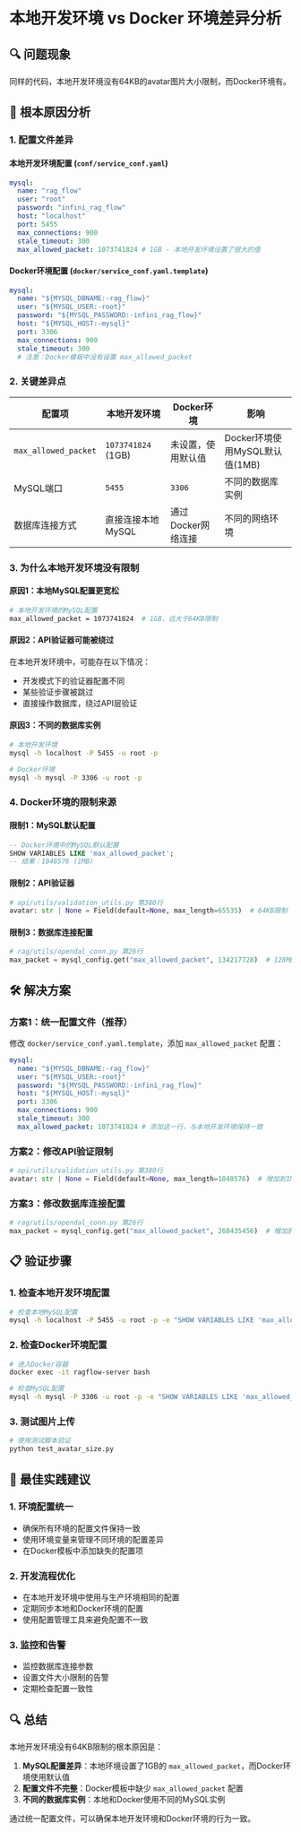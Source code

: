 # 本地开发环境 vs Docker 环境差异分析

## 🔍 问题现象

同样的代码，本地开发环境没有64KB的avatar图片大小限制，而Docker环境有。

## 🔧 根本原因分析

### 1. **配置文件差异**

#### 本地开发环境配置 (`conf/service_conf.yaml`)

```yaml
mysql:
  name: "rag_flow"
  user: "root"
  password: "infini_rag_flow"
  host: "localhost"
  port: 5455
  max_connections: 900
  stale_timeout: 300
  max_allowed_packet: 1073741824 # 1GB - 本地开发环境设置了很大的值
```

#### Docker环境配置 (`docker/service_conf.yaml.template`)

```yaml
mysql:
  name: "${MYSQL_DBNAME:-rag_flow}"
  user: "${MYSQL_USER:-root}"
  password: "${MYSQL_PASSWORD:-infini_rag_flow}"
  host: "${MYSQL_HOST:-mysql}"
  port: 3306
  max_connections: 900
  stale_timeout: 300
  # 注意：Docker模板中没有设置 max_allowed_packet
```

### 2. **关键差异点**

| 配置项               | 本地开发环境       | Docker环境         | 影响                           |
| -------------------- | ------------------ | ------------------ | ------------------------------ |
| `max_allowed_packet` | `1073741824` (1GB) | 未设置，使用默认值 | Docker环境使用MySQL默认值(1MB) |
| MySQL端口            | `5455`             | `3306`             | 不同的数据库实例               |
| 数据库连接方式       | 直接连接本地MySQL  | 通过Docker网络连接 | 不同的网络环境                 |

### 3. **为什么本地开发环境没有限制**

#### 原因1：本地MySQL配置更宽松

```bash
# 本地开发环境的MySQL配置
max_allowed_packet = 1073741824  # 1GB，远大于64KB限制
```

#### 原因2：API验证器可能被绕过

在本地开发环境中，可能存在以下情况：

- 开发模式下的验证器配置不同
- 某些验证步骤被跳过
- 直接操作数据库，绕过API层验证

#### 原因3：不同的数据库实例

```bash
# 本地开发环境
mysql -h localhost -P 5455 -u root -p

# Docker环境
mysql -h mysql -P 3306 -u root -p
```

### 4. **Docker环境的限制来源**

#### 限制1：MySQL默认配置

```sql
-- Docker环境中的MySQL默认配置
SHOW VARIABLES LIKE 'max_allowed_packet';
-- 结果：1048576 (1MB)
```

#### 限制2：API验证器

```python
# api/utils/validation_utils.py 第380行
avatar: str | None = Field(default=None, max_length=65535)  # 64KB限制
```

#### 限制3：数据库连接配置

```python
# rag/utils/opendal_conn.py 第26行
max_packet = mysql_config.get("max_allowed_packet", 134217728)  # 128MB默认值
```

## 🛠️ 解决方案

### 方案1：统一配置文件（推荐）

修改 `docker/service_conf.yaml.template`，添加 `max_allowed_packet` 配置：

```yaml
mysql:
  name: "${MYSQL_DBNAME:-rag_flow}"
  user: "${MYSQL_USER:-root}"
  password: "${MYSQL_PASSWORD:-infini_rag_flow}"
  host: "${MYSQL_HOST:-mysql}"
  port: 3306
  max_connections: 900
  stale_timeout: 300
  max_allowed_packet: 1073741824 # 添加这一行，与本地开发环境保持一致
```

### 方案2：修改API验证限制

```python
# api/utils/validation_utils.py 第380行
avatar: str | None = Field(default=None, max_length=1048576)  # 增加到1MB
```

### 方案3：修改数据库连接配置

```python
# rag/utils/opendal_conn.py 第26行
max_packet = mysql_config.get("max_allowed_packet", 268435456)  # 增加到256MB
```

## 📋 验证步骤

### 1. 检查本地开发环境配置

```bash
# 检查本地MySQL配置
mysql -h localhost -P 5455 -u root -p -e "SHOW VARIABLES LIKE 'max_allowed_packet';"
```

### 2. 检查Docker环境配置

```bash
# 进入Docker容器
docker exec -it ragflow-server bash

# 检查MySQL配置
mysql -h mysql -P 3306 -u root -p -e "SHOW VARIABLES LIKE 'max_allowed_packet';"
```

### 3. 测试图片上传

```bash
# 使用测试脚本验证
python test_avatar_size.py
```

## 🎯 最佳实践建议

### 1. 环境配置统一

- 确保所有环境的配置文件保持一致
- 使用环境变量来管理不同环境的配置差异
- 在Docker模板中添加缺失的配置项

### 2. 开发流程优化

- 在本地开发环境中使用与生产环境相同的配置
- 定期同步本地和Docker环境的配置
- 使用配置管理工具来避免配置不一致

### 3. 监控和告警

- 监控数据库连接参数
- 设置文件大小限制的告警
- 定期检查配置一致性

## 🔍 总结

本地开发环境没有64KB限制的根本原因是：

1. **MySQL配置差异**：本地环境设置了1GB的 `max_allowed_packet`，而Docker环境使用默认值
2. **配置文件不完整**：Docker模板中缺少 `max_allowed_packet` 配置
3. **不同的数据库实例**：本地和Docker使用不同的MySQL实例

通过统一配置文件，可以确保本地开发环境和Docker环境的行为一致。
